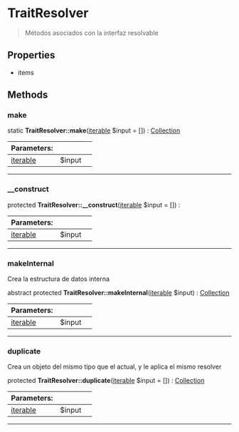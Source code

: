 
                                                                                                                                            
    
# TraitResolver


> Métodos asociados con la interfaz resolvable
>
> 






## Properties
- items


## Methods

### make



static **TraitResolver::make**([iterable](../../../iterable.md) $input = []) : [Collection](../../../Collection.md)


|Parameters: | | |
| --- | --- | --- |
|[iterable](../../../iterable.md) |$input |  |

---


### __construct



protected **TraitResolver::__construct**([iterable](../../../iterable.md) $input = []) : 


|Parameters: | | |
| --- | --- | --- |
|[iterable](../../../iterable.md) |$input |  |

---


### makeInternal
Crea la estructura de datos interna


abstract protected **TraitResolver::makeInternal**([iterable](../../../iterable.md) $input) : [Collection](../../../Collection.md)


|Parameters: | | |
| --- | --- | --- |
|[iterable](../../../iterable.md) |$input |  |

---


### duplicate
Crea un objeto del mismo tipo que el actual, y le aplica el mismo resolver


protected **TraitResolver::duplicate**([iterable](../../../iterable.md) $input = []) : [Collection](../../../Collection.md)


|Parameters: | | |
| --- | --- | --- |
|[iterable](../../../iterable.md) |$input |  |

---


                                                                                                                                                                                                                                                                                                                                                                                                            
    
                                                                                                                                                                                                                                                                             
                